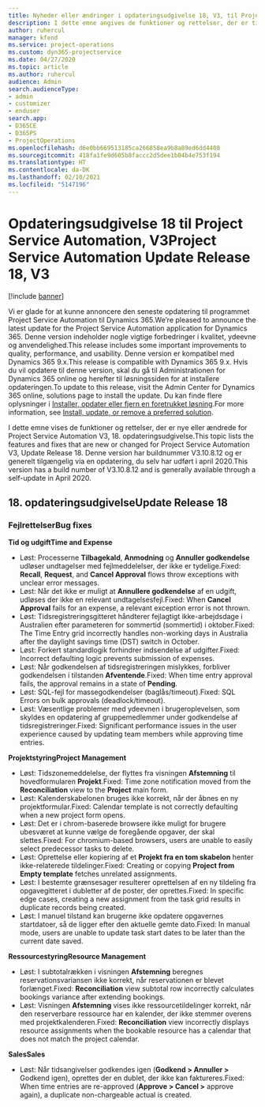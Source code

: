 ```yaml
---
title: Nyheder eller ændringer i opdateringsudgivelse 18, V3, til Project Service Automation
description: I dette emne angives de funktioner og rettelser, der er tilgængelige til Project Service Automation, opdateringsudgivelse 18, V3.
author: ruhercul
manager: kfend
ms.service: project-operations
ms.custom: dyn365-projectservice
ms.date: 04/27/2020
ms.topic: article
ms.author: ruhercul
audience: Admin
search.audienceType:
- admin
- customizer
- enduser
search.app:
- D365CE
- D365PS
- ProjectOperations
ms.openlocfilehash: d6e0bb669513185ca266858ea9b8a89ed6dd4408
ms.sourcegitcommit: 418fa1fe9d605b8faccc2d5dee1b04b4e753f194
ms.translationtype: HT
ms.contentlocale: da-DK
ms.lasthandoff: 02/10/2021
ms.locfileid: "5147196"
---
```

# <a name="project-service-automation-update-release-18-v3"></a><span data-ttu-id="035d5-103">Opdateringsudgivelse 18 til Project Service Automation, V3</span><span class="sxs-lookup"><span data-stu-id="035d5-103">Project Service Automation Update Release 18, V3</span></span>

[!include [banner](../includes/psa-now-project-operations.md)]

<span data-ttu-id="035d5-104">Vi er glade for at kunne annoncere den seneste opdatering til programmet Project Service Automation til Dynamics 365.</span><span class="sxs-lookup"><span data-stu-id="035d5-104">We’re pleased to announce the latest update for the Project Service Automation application for Dynamics 365.</span></span> <span data-ttu-id="035d5-105">Denne version indeholder nogle vigtige forbedringer i kvalitet, ydeevne og anvendelighed.</span><span class="sxs-lookup"><span data-stu-id="035d5-105">This release includes some important improvements to quality, performance, and usability.</span></span> <span data-ttu-id="035d5-106">Denne version er kompatibel med Dynamics 365 9.x.</span><span class="sxs-lookup"><span data-stu-id="035d5-106">This release is compatible with Dynamics 365 9.x.</span></span> <span data-ttu-id="035d5-107">Hvis du vil opdatere til denne version, skal du gå til Administrationen for Dynamics 365 online og herefter til løsningssiden for at installere opdateringen.</span><span class="sxs-lookup"><span data-stu-id="035d5-107">To update to this release, visit the Admin Center for Dynamics 365 online, solutions page to install the update.</span></span> <span data-ttu-id="035d5-108">Du kan finde flere oplysninger i [Installer, opdater eller fjern en foretrukket løsning](https://docs.microsoft.com/power-platform/admin/install-remove-preferred-solution).</span><span class="sxs-lookup"><span data-stu-id="035d5-108">For more information, see [Install, update, or remove a preferred solution](https://docs.microsoft.com/power-platform/admin/install-remove-preferred-solution).</span></span>

<span data-ttu-id="035d5-109">I dette emne vises de funktioner og rettelser, der er nye eller ændrede for Project Service Automation V3, 18. opdateringsudgivelse.</span><span class="sxs-lookup"><span data-stu-id="035d5-109">This topic lists the features and fixes that are new or changed for Project Service Automation V3, Update Release 18.</span></span> <span data-ttu-id="035d5-110">Denne version har buildnummer V3.10.8.12 og er generelt tilgængelig via en opdatering, du selv har udført i april 2020.</span><span class="sxs-lookup"><span data-stu-id="035d5-110">This version has a build number of V3.10.8.12 and is generally available through a self-update in April 2020.</span></span>

## <a name="update-release-18"></a><span data-ttu-id="035d5-111">18. opdateringsudgivelse</span><span class="sxs-lookup"><span data-stu-id="035d5-111">Update Release 18</span></span>

### <a name="bug-fixes"></a><span data-ttu-id="035d5-112">Fejlrettelser</span><span class="sxs-lookup"><span data-stu-id="035d5-112">Bug fixes</span></span>

<span data-ttu-id="035d5-113">**Tid og udgift**</span><span class="sxs-lookup"><span data-stu-id="035d5-113">**Time and Expense**</span></span>

- <span data-ttu-id="035d5-114">Løst: Processerne **Tilbagekald**, **Anmodning** og **Annuller godkendelse** udløser undtagelser med fejlmeddelelser, der ikke er tydelige.</span><span class="sxs-lookup"><span data-stu-id="035d5-114">Fixed: **Recall**, **Request**, and **Cancel Approval** flows throw exceptions with unclear error messages.</span></span>
- <span data-ttu-id="035d5-115">Løst: Når det ikke er muligt at **Annullere godkendelse** af en udgift, udløses der ikke en relevant undtagelsesfejl.</span><span class="sxs-lookup"><span data-stu-id="035d5-115">Fixed: When **Cancel Approval** fails for an expense, a relevant exception error is not thrown.</span></span>
- <span data-ttu-id="035d5-116">Løst: Tidsregistreringsgitteret håndterer fejlagtigt ikke-arbejdsdage i Australien efter parameteren for sommertid (sommertid) i oktober.</span><span class="sxs-lookup"><span data-stu-id="035d5-116">Fixed: The Time Entry grid incorrectly handles non-working days in Australia after the daylight savings time (DST) switch in October.</span></span>
- <span data-ttu-id="035d5-117">Løst: Forkert standardlogik forhindrer indsendelse af udgifter.</span><span class="sxs-lookup"><span data-stu-id="035d5-117">Fixed: Incorrect defaulting logic prevents submission of expenses.</span></span>
- <span data-ttu-id="035d5-118">Løst: Når godkendelsen af tidsregistreringen mislykkes, forbliver godkendelsen i tilstanden **Afventende**.</span><span class="sxs-lookup"><span data-stu-id="035d5-118">Fixed: When time entry approval fails, the approval remains in a state of **Pending**.</span></span>
- <span data-ttu-id="035d5-119">Løst: SQL-fejl for massegodkendelser (baglås/timeout).</span><span class="sxs-lookup"><span data-stu-id="035d5-119">Fixed: SQL Errors on bulk approvals (deadlock/timeout).</span></span>
- <span data-ttu-id="035d5-120">Løst: Væsentlige problemer med ydeevnen i brugeroplevelsen, som skyldes en opdatering af gruppemedlemmer under godkendelse af tidsregistreringer.</span><span class="sxs-lookup"><span data-stu-id="035d5-120">Fixed: Significant performance issues in the user experience caused by updating team members while approving time entries.</span></span>

<span data-ttu-id="035d5-121">**Projektstyring**</span><span class="sxs-lookup"><span data-stu-id="035d5-121">**Project Management**</span></span>

- <span data-ttu-id="035d5-122">Løst: Tidszonemeddelelse, der flyttes fra visningen **Afstemning** til hovedformularen **Projekt**.</span><span class="sxs-lookup"><span data-stu-id="035d5-122">Fixed: Time zone notification moved from the **Reconciliation** view to the **Project** main form.</span></span>
- <span data-ttu-id="035d5-123">Løst: Kalenderskabelonen bruges ikke korrekt, når der åbnes en ny projektformular.</span><span class="sxs-lookup"><span data-stu-id="035d5-123">Fixed: Calendar template is not correctly defaulting when a new project form opens.</span></span>
- <span data-ttu-id="035d5-124">Løst: Det er i chrom-baserede browsere ikke muligt for brugere ubesværet at kunne vælge de foregående opgaver, der skal slettes.</span><span class="sxs-lookup"><span data-stu-id="035d5-124">Fixed: For chromium-based browsers, users are unable to easily select predecessor tasks to delete.</span></span>
- <span data-ttu-id="035d5-125">Løst: Oprettelse eller kopiering af et **Projekt fra en tom skabelon** henter ikke-relaterede tildelinger.</span><span class="sxs-lookup"><span data-stu-id="035d5-125">Fixed: Creating or copying **Project from Empty template** fetches unrelated assignments.</span></span>
- <span data-ttu-id="035d5-126">Løst: I bestemte grænsesager resulterer oprettelsen af en ny tildeling fra opgavegitteret i dubletter af de poster, der oprettes.</span><span class="sxs-lookup"><span data-stu-id="035d5-126">Fixed: In specific edge cases, creating a new assignment from the task grid results in duplicate records being created.</span></span>
- <span data-ttu-id="035d5-127">Løst: I manuel tilstand kan brugerne ikke opdatere opgavernes startdatoer, så de ligger efter den aktuelle gemte dato.</span><span class="sxs-lookup"><span data-stu-id="035d5-127">Fixed: In manual mode, users are unable to update task start dates to be later than the current date saved.</span></span>

<span data-ttu-id="035d5-128">**Ressourcestyring**</span><span class="sxs-lookup"><span data-stu-id="035d5-128">**Resource Management**</span></span>

- <span data-ttu-id="035d5-129">Løst: I subtotalrækken i visningen **Afstemning** beregnes reservationsvariansen ikke korrekt, når reservationen er blevet forlænget.</span><span class="sxs-lookup"><span data-stu-id="035d5-129">Fixed: **Reconciliation** view subtotal row incorrectly calculates bookings variance after extending bookings.</span></span>
- <span data-ttu-id="035d5-130">Løst: Visningen **Afstemning** vises ikke ressourcetildelinger korrekt, når den reserverbare ressource har en kalender, der ikke stemmer overens med projektkalenderen.</span><span class="sxs-lookup"><span data-stu-id="035d5-130">Fixed: **Reconciliation** view incorrectly displays resource assignments when the bookable resource has a calendar that does not match the project calendar.</span></span>

<span data-ttu-id="035d5-131">**Sales**</span><span class="sxs-lookup"><span data-stu-id="035d5-131">**Sales**</span></span>

- <span data-ttu-id="035d5-132">Løst: Når tidsangivelser godkendes igen (**Godkend > Annuller >** Godkend igen), oprettes der en dublet, der ikke kan faktureres.</span><span class="sxs-lookup"><span data-stu-id="035d5-132">Fixed: When time entries are re-approved (**Approve > Cancel >** approve again), a duplicate non-chargeable actual is created.</span></span>
